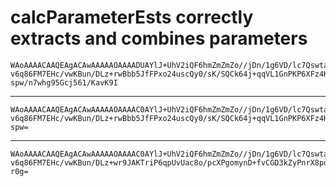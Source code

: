 # calcParameterEsts correctly extracts and combines parameters

    WAoAAAACAAQEAgACAwAAAAAOAAAADUAYlJ+UhV2iQF6hmZmZmZo//jDn/1g6VD/lc7Qswtaq
    v6q86FM7EHc/vwKBun/DLz+rwBbb5JfFPxo24uscQy0/sK/SQCk64j+qqVL1GnPKP6XFz4KJ
    spw/n7whg95Gcj561/KavK9I

---

    WAoAAAACAAQEAgACAwAAAAAOAAAAC0AYlJ+UhV2iQF6hmZmZmZo//jDn/1g6VD/lc7Qswtaq
    v6q86FM7EHc/vwKBun/DLz+rwBbb5JfFPxo24uscQy0/sK/SQCk64j+qqVL1GnPKP6XFz4KJ
    spw=

---

    WAoAAAACAAQEAgACAwAAAAAOAAAAC0AYlJ+UhV2iQF6hmZmZmZo//jDn/1g6VD/lc7Qswtaq
    v6q86FM7EHc/vwKBun/DLz+wr9JAKTriP6qpUvUac8o/pcXPgomynD+fvCGD3kZyPnrX8pq8
    r0g=

